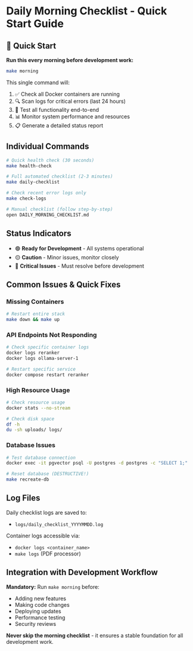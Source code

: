 # Daily Morning Checklist - Quick Start Guide

## 🌅 Quick Start

**Run this every morning before development work:**

```bash
make morning
```

This single command will:
1. ✅ Check all Docker containers are running
2. 🔍 Scan logs for critical errors (last 24 hours)  
3. 🧪 Test all functionality end-to-end
4. 📊 Monitor system performance and resources
5. 📋 Generate a detailed status report

## Individual Commands

```bash
# Quick health check (30 seconds)
make health-check

# Full automated checklist (2-3 minutes)
make daily-checklist

# Check recent error logs only
make check-logs

# Manual checklist (follow step-by-step)
open DAILY_MORNING_CHECKLIST.md
```

## Status Indicators

- 🟢 **Ready for Development** - All systems operational
- 🟡 **Caution** - Minor issues, monitor closely
- 🔴 **Critical Issues** - Must resolve before development

## Common Issues & Quick Fixes

### Missing Containers
```bash
# Restart entire stack
make down && make up
```

### API Endpoints Not Responding
```bash
# Check specific container logs
docker logs reranker
docker logs ollama-server-1

# Restart specific service
docker compose restart reranker
```

### High Resource Usage
```bash
# Check resource usage
docker stats --no-stream

# Check disk space
df -h
du -sh uploads/ logs/
```

### Database Issues
```bash
# Test database connection
docker exec -it pgvector psql -U postgres -d postgres -c "SELECT 1;"

# Reset database (DESTRUCTIVE!)
make recreate-db
```

## Log Files

Daily checklist logs are saved to:
- `logs/daily_checklist_YYYYMMDD.log`

Container logs accessible via:
- `docker logs <container_name>`
- `make logs` (PDF processor)

## Integration with Development Workflow

**Mandatory:** Run `make morning` before:
- Adding new features
- Making code changes
- Deploying updates
- Performance testing
- Security reviews

**Never skip the morning checklist** - it ensures a stable foundation for all development work.
